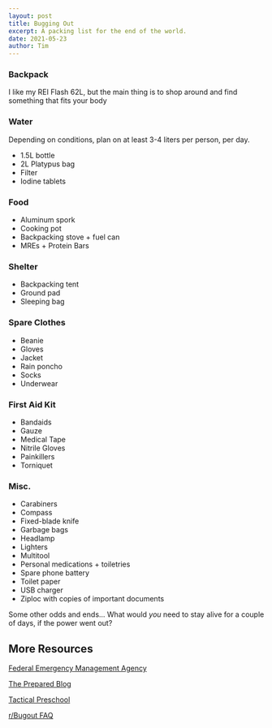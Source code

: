 ```yaml
---
layout: post
title: Bugging Out
excerpt: A packing list for the end of the world.
date: 2021-05-23
author: Tim
---
```


### Backpack
I like my REI Flash 62L, but the main thing is to shop around and find something that fits your body

### Water
Depending on conditions, plan on at least 3-4 liters per person, per day.
* 1.5L bottle
* 2L Platypus bag
* Filter
* Iodine tablets

### Food
* Aluminum spork
* Cooking pot 
* Backpacking stove + fuel can
* MREs + Protein Bars

### Shelter
* Backpacking tent
* Ground pad
* Sleeping bag

### Spare Clothes
* Beanie
* Gloves
* Jacket
* Rain poncho
* Socks
* Underwear

### First Aid Kit
* Bandaids
* Gauze
* Medical Tape
* Nitrile Gloves
* Painkillers
* Torniquet

### Misc.
* Carabiners
* Compass
* Fixed-blade knife
* Garbage bags
* Headlamp
* Lighters
* Multitool
* Personal medications + toiletries
* Spare phone battery
* Toilet paper
* USB charger
* Ziploc with copies of important documents

Some other odds and ends... What would *you* need to stay alive for a couple of days, if the power went out?

## More Resources
[Federal Emergency Management Agency](https://www.fema.gov/)

[The Prepared Blog](https://theprepared.com/blog/)  

[Tactical Preschool](https://tgace.wordpress.com/category/tactical-preschool/)  

[r/Bugout FAQ](https://www.reddit.com/r/bugout/comments/1wsdea/faq_lets_make_it_happen/)  